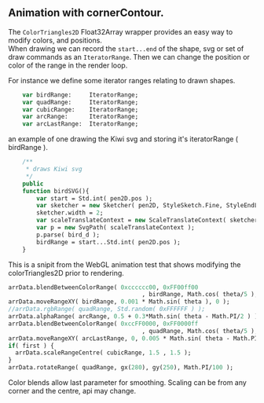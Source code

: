 ## Animation with cornerContour.
  
The ```ColorTriangles2D``` Float32Array wrapper provides an easy way to modify colors, and positions.  
When drawing we can record the ```start...end``` of the shape, svg or set of draw commands as an ```IteratorRange```.
Then we can change the position or color of the range in the render loop.
  
For instance we define some iterator ranges relating to drawn shapes.   

```haxe
    var birdRange:     IteratorRange;
    var quadRange:     IteratorRange;
    var cubicRange:    IteratorRange;
    var arcRange:      IteratorRange;
    var arcLastRange:  IteratorRange;
```

an example of one drawing the Kiwi svg and storing it's iteratorRange ( birdRange ).  

``` Haxe
    /**
     * draws Kiwi svg
     */
    public
    function birdSVG(){
        var start = Std.int( pen2D.pos );
        var sketcher = new Sketcher( pen2D, StyleSketch.Fine, StyleEndLine.both );
        sketcher.width = 2;
        var scaleTranslateContext = new ScaleTranslateContext( sketcher, 20, 0, 1, 1 );
        var p = new SvgPath( scaleTranslateContext );
        p.parse( bird_d );
        birdRange = start...Std.int( pen2D.pos );
    }
```
  
This is a snipit from the WebGL animation test that shows modifying the colorTriangles2D prior to rendering. 
  
```Haxe
arrData.blendBetweenColorRange( 0xcccccc00, 0xFF00ff00
                                      , birdRange, Math.cos( theta/5 ), true );
arrData.moveRangeXY( birdRange, 0.001 * Math.sin( theta ), 0 );
//arrData.rgbRange( quadRange, Std.random( 0xFFFFFF ) );
arrData.alphaRange( arcRange, 0.5 + 0.3*Math.sin( theta - Math.PI/2 ) );
arrData.blendBetweenColorRange( 0xccFF0000, 0xFF0000ff
                                      , quadRange, Math.cos( theta/5 ), true );
arrData.moveRangeXY( arcLastRange, 0, 0.005 * Math.sin( theta - Math.PI/8 ) );
if( first ) {
  arrData.scaleRangeCentre( cubicRange, 1.5 , 1.5 );
}
arrData.rotateRange( quadRange, gx(280), gy(250), Math.PI/100 );
```
  
Color blends allow last parameter for smoothing. Scaling can be from any corner and the centre, api may change.
  
